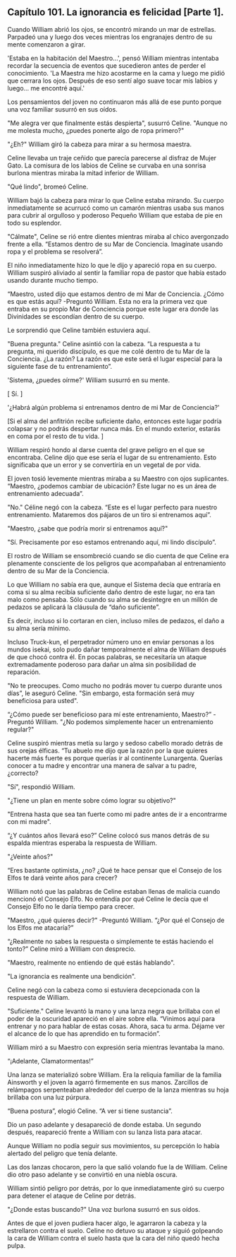 
## Capítulo 101. La ignorancia es felicidad [Parte 1].


Cuando William abrió los ojos, se encontró mirando un mar de estrellas. Parpadeó una y luego dos veces mientras los engranajes dentro de su mente comenzaron a girar.

'Estaba en la habitación del Maestro...', pensó William mientras intentaba recordar la secuencia de eventos que sucedieron antes de perder el conocimiento. 'La Maestra me hizo acostarme en la cama y luego me pidió que cerrara los ojos. Después de eso sentí algo suave tocar mis labios y luego… me encontré aquí.'

Los pensamientos del joven no continuaron más allá de ese punto porque una voz familiar susurró en sus oídos.

"Me alegra ver que finalmente estás despierta", susurró Celine. "Aunque no me molesta mucho, ¿puedes ponerte algo de ropa primero?"

"¿Eh?" William giró la cabeza para mirar a su hermosa maestra.

Celine llevaba un traje ceñido que parecía parecerse al disfraz de Mujer Gato. La comisura de los labios de Celine se curvaba en una sonrisa burlona mientras miraba la mitad inferior de William.

"Qué lindo", bromeó Celine.

William bajó la cabeza para mirar lo que Celine estaba mirando. Su cuerpo inmediatamente se acurrucó como un camarón mientras usaba sus manos para cubrir al orgulloso y poderoso Pequeño William que estaba de pie en todo su esplendor.

"Cálmate", Celine se rió entre dientes mientras miraba al chico avergonzado frente a ella. “Estamos dentro de su Mar de Conciencia. Imagínate usando ropa y el problema se resolverá”.

El niño inmediatamente hizo lo que le dijo y apareció ropa en su cuerpo. William suspiró aliviado al sentir la familiar ropa de pastor que había estado usando durante mucho tiempo.

“Maestro, usted dijo que estamos dentro de mi Mar de Conciencia. ¿Cómo es que estás aquí? -Preguntó William. Esta no era la primera vez que entraba en su propio Mar de Conciencia porque este lugar era donde las Divinidades se escondían dentro de su cuerpo.

Le sorprendió que Celine también estuviera aquí.

"Buena pregunta." Celine asintió con la cabeza. “La respuesta a tu pregunta, mi querido discípulo, es que me colé dentro de tu Mar de la Conciencia. ¿La razón? La razón es que este será el lugar especial para la siguiente fase de tu entrenamiento”.

'Sistema, ¿puedes oírme?' William susurró en su mente.

[ Sí. ]

'¿Habrá algún problema si entrenamos dentro de mi Mar de Conciencia?'

[Si el alma del anfitrión recibe suficiente daño, entonces este lugar podría colapsar y no podrás despertar nunca más. En el mundo exterior, estarás en coma por el resto de tu vida. ]

William respiró hondo al darse cuenta del grave peligro en el que se encontraba. Celine dijo que ese sería el lugar de su entrenamiento. Esto significaba que un error y se convertiría en un vegetal de por vida.

El joven tosió levemente mientras miraba a su Maestro con ojos suplicantes. “Maestro, ¿podemos cambiar de ubicación? Este lugar no es un área de entrenamiento adecuada”.

"No." Céline negó con la cabeza. “Este es el lugar perfecto para nuestro entrenamiento. Mataremos dos pájaros de un tiro si entrenamos aquí”.

"Maestro, ¿sabe que podría morir si entrenamos aquí?"

"Sí. Precisamente por eso estamos entrenando aquí, mi lindo discípulo”.

El rostro de William se ensombreció cuando se dio cuenta de que Celine era plenamente consciente de los peligros que acompañaban al entrenamiento dentro de su Mar de la Conciencia.

Lo que William no sabía era que, aunque el Sistema decía que entraría en coma si su alma recibía suficiente daño dentro de este lugar, no era tan malo como pensaba. Sólo cuando su alma se desintegre en un millón de pedazos se aplicará la cláusula de “daño suficiente”.

Es decir, incluso si lo cortaran en cien, incluso miles de pedazos, el daño a su alma sería mínimo.

Incluso Truck-kun, el perpetrador número uno en enviar personas a los mundos isekai, solo pudo dañar temporalmente el alma de William después de que chocó contra él. En pocas palabras, se necesitaría un ataque extremadamente poderoso para dañar un alma sin posibilidad de reparación.

"No te preocupes. Como mucho no podrás mover tu cuerpo durante unos días”, le aseguró Celine. "Sin embargo, esta formación será muy beneficiosa para usted".

“¿Cómo puede ser beneficioso para mí este entrenamiento, Maestro?” - Preguntó William. "¿No podemos simplemente hacer un entrenamiento regular?"

Celine suspiró mientras metía su largo y sedoso cabello morado detrás de sus orejas élficas. “Tu abuelo me dijo que la razón por la que quieres hacerte más fuerte es porque querías ir al continente Lunargenta. Querías conocer a tu madre y encontrar una manera de salvar a tu padre, ¿correcto?

"Sí", respondió William.

"¿Tiene un plan en mente sobre cómo lograr su objetivo?"

"Entrena hasta que sea tan fuerte como mi padre antes de ir a encontrarme con mi madre".

“¿Y cuántos años llevará eso?” Celine colocó sus manos detrás de su espalda mientras esperaba la respuesta de William.

"¿Veinte años?"

“Eres bastante optimista, ¿no? ¿Qué te hace pensar que el Consejo de los Elfos te dará veinte años para crecer?

William notó que las palabras de Celine estaban llenas de malicia cuando mencionó el Consejo Elfo. No entendía por qué Celine le decía que el Consejo Elfo no le daría tiempo para crecer.

"Maestro, ¿qué quieres decir?" -Preguntó William. “¿Por qué el Consejo de los Elfos me atacaría?”

“¿Realmente no sabes la respuesta o simplemente te estás haciendo el tonto?” Celine miró a William con desprecio.

"Maestro, realmente no entiendo de qué estás hablando".

"La ignorancia es realmente una bendición".

Celine negó con la cabeza como si estuviera decepcionada con la respuesta de William.

"Suficiente." Celine levantó la mano y una lanza negra que brillaba con el poder de la oscuridad apareció en el aire sobre ella. “Vinimos aquí para entrenar y no para hablar de estas cosas. Ahora, saca tu arma. Déjame ver el alcance de lo que has aprendido en tu formación”.

William miró a su Maestro con expresión seria mientras levantaba la mano.

“¡Adelante, Clamatormentas!”

Una lanza se materializó sobre William. Era la reliquia familiar de la familia Ainsworth y el joven la agarró firmemente en sus manos. Zarcillos de relámpagos serpenteaban alrededor del cuerpo de la lanza mientras su hoja brillaba con una luz púrpura.

“Buena postura”, elogió Celine. “A ver si tiene sustancia”.

Dio un paso adelante y desapareció de donde estaba. Un segundo después, reapareció frente a William con su lanza lista para atacar.

Aunque William no podía seguir sus movimientos, su percepción lo había alertado del peligro que tenía delante.

Las dos lanzas chocaron, pero la que salió volando fue la de William. Celine dio otro paso adelante y se convirtió en una niebla oscura.

William sintió peligro por detrás, por lo que inmediatamente giró su cuerpo para detener el ataque de Celine por detrás.

"¿Donde estas buscando?" Una voz burlona susurró en sus oídos.

Antes de que el joven pudiera hacer algo, le agarraron la cabeza y la estrellaron contra el suelo. Celine no detuvo su ataque y siguió golpeando la cara de William contra el suelo hasta que la cara del niño quedó hecha pulpa.

